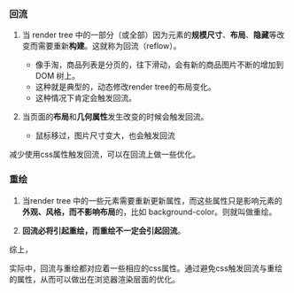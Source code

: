 ### 回流
1. 当 render tree 中的一部分（或全部）因为元素的**规模尺寸**、**布局**、**隐藏**等改变而需要重新**构建**。这就称为回流（reflow）。
    * 像手淘，商品列表是分页的，往下滑动，会有新的商品图片不断的增加到DOM 树上。
    * 这种就是典型的，动态修改render tree的布局变化。
    * 这种情况下肯定会触发回流。

2. 当页面的**布局**和**几何属性**发生改变的时候会触发回流。
    * 鼠标移过，图片尺寸变大，也会触发回流

减少使用css属性触发回流，可以在回流上做一些优化。


### 重绘
1. 当render tree 中的一些元素需要重新更新属性，而这些属性只是影响元素的**外观、风格，而不影响布局**的，比如 background-color。则就叫做重绘。

2. **回流必将引起重绘，而重绘不一定会引起回流**。


综上，

实际中，回流与重绘都对应着一些相应的css属性。通过避免css触发回流与重绘的属性，从而可以做出在浏览器渲染层面的优化。



